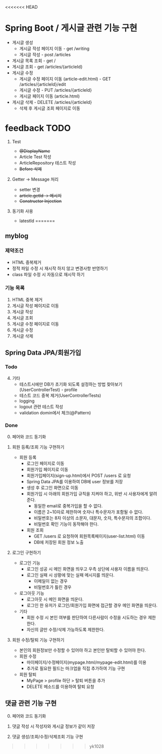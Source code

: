 <<<<<<< HEAD
# Spring Boot / 게시글 관련 기능 구현

* 게시글 생성
    * 게시글 작성 페이지 이동 - get /writing
    * 게시글 작성 - post /articles
* 게시글 목록 조회 - get /
* 게시글 조회 - get /articles/{articleId}
* 게시글 수정
    * 게시글 수정 페이지 이동 (article-edit.html) - GET /articles/{articleId}/edit
    * 게시글 수정 - PUT /articles/{articleId}
    * 게시글 페이지 이동 (article.html)
* 게시글 삭제 - DELETE /articles/{articleId} 
    * 삭제 후 게시글 조회 페이지로 이동
    
# feedback TODO

1. Test
    - ~~@DisplayName~~
    - Article Test 작성
    - ArticleRepository 테스트 작성
    - ~~Before 삭제~~ 
    
2. Getter -> Message 처리
    - setter 변경
    - ~~article.getId -> 메시지~~
    - ~~Constructor Injection~~
    
3. 동기화 사용
    - latestId
=======
## myblog

### 제약조건
- HTML 중복제거
- 정적 파일 수정 시 재시작 하지 않고 변경사항 반영하기
- class 파일 수정 시 자동으로 재시작 하기

### 기능 목록
1. HTML 중복 제거
2. 게시글 작성 페이지로 이동
3. 게시글 작성
4. 게시글 조회
5. 게시글 수정 페이지로 이동
6. 게시글 수정
7. 게시글 삭제


## Spring Data JPA/회원가입
### Todo

4. 기타
    - 테스트시에만 DB가 초기화 되도록 설정하는 방법 찾아보기(UserControllerTest) - profile
    - 테스트 코드 중복 제거(UserControllerTests)
    - logging
    - logout 관련 테스트 작성
    - validation domin에서 체크(@Pattern)
    
### Done
0. 페어와 코드 동기화

1. 회원 등록/조회 기능 구현하기
    - 회원 등록
        - 로그인 페이지로 이동
        - 회원가입 페이지로 이동
        - 회원가입페이지(sign-up.html)에서 POST /users 로 요청
        - Spring Data JPA를 이용하여 DB에 user 정보를 저장
        - 생성 후 로그인 화면으로 이동
        - 회원가입 시 아래의 회원가입 규칙을 지켜야 하고, 위반 시 사용자에게 알려준다.
            - 동일한 email로 중복가입을 할 수 없다.
            - 이름은 2~10자로 제한하며 숫자나 특수문자가 포함될 수 없다.
            - 비밀번호는 8자 이상의 소문자, 대문자, 숫자, 특수문자의 조합이다.
            - 비밀번호 확인 기능이 동작해야 한다. 
        - 회원 조회
            - GET /users 로 요청하여 회원목록페이지(user-list.html) 이동
            - DB에 저장된 회원 정보 노출
            
2. 로그인 구현하기
    - 로그인 기능
        - 로그인 성공 시 메인 화면을 띄우고 우측 상단에 사용자 이름을 띄운다.
        - 로그인 실패 시 상황에 맞는 실패 메시지를 띄운다.
            - 이메일이 없는 경우
            - 비밀번호가 틀린 경우
    - 로그아웃 기능
        - 로그아웃 시 메인 화면을 띄운다.
        - 로그인 한 유저가 로그인/회원가입 화면에 접근할 경우 메인 화면을 띄운다.
    - 기타
        - 회원 수정 시 본인 여부를 판단하여 다른사람이 수정을 시도하는 경우 제한한다.
        - 자신의 글만 수정/삭제 가능하도록 제한한다.

3. 회원 수정/탈퇴 기능 구현하기
    - 본인의 회원정보만 수정할 수 있어야 하고 본인만 탈퇴할 수 있어야 한다.
    - 회원 수정
        - 마이페이지/수정페이지(mypage.html/mypage-edit.html)를 이용
        - 추가로 필요한 필드는 마크업을 직접 추가하여 기능 구현
    - 회원 탈퇴
        - MyPage > profile 하단 > 탈퇴 버튼을 추가
        - DELETE 메소드를 이용하여 탈퇴 요청

## 댓글 관련 기능 구현
0. 페어와 코드 동기화

1. 댓글 작성 시 작성자와 게시글 정보가 같이 저장

2. 댓글 생성/조회/수정/삭제조회 기능 구현
>>>>>>> yk1028
